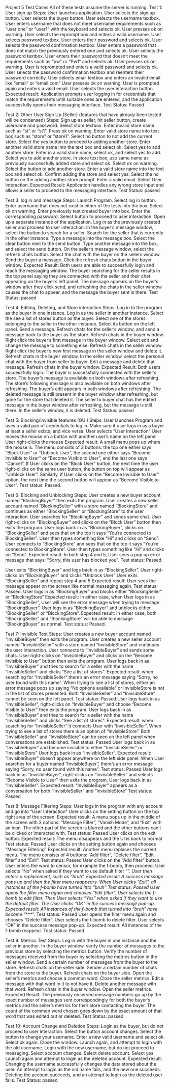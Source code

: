 Project 5 Test Cases
All of these tests assume the server is running.
Test 1: User sign up
Steps:
User launches application.
User selects the sign up button.
User selects the buyer button.
User selects the username textbox.
User enters username that does not meet username requirements such as “user one” or “user1” with the keyboard and selects ok.
User presses ok on warning.
User selects the reprompt box and enters a valid username.
User selects password textbox.
User enters their password and selects ok.
User selects the password confirmation textbox.
User enters a password that does not match the previously entered one and selects ok.
User selects the password textbox.
User enters their password that doesn’t meet the requirements such as “pw” or “Pw1” and selects ok.
User presses ok on warning.
User is reprompted and enters a valid password and selects ok.
User selects the password confirmation textbox and reenters their password correctly.
User selects email textbox and enters an invalid email like “email” or “email.com”
User presses ok on warning.
User is prompted again and enters a valid email.
User selects the user interaction button.
Expected result: Application prompts user logging in for credentials that match the requirements until suitable ones are entered, and the application successfully opens their messaging interface. 
Test Status: Passed. 

Test 2: Other User Sign Up (Seller)
(features that have already been tested will be condensed)
Steps:
Sign up as seller, hit seller button, create username and password.
Select store textbox.
Enter invalid store name such as “st” or “st1”.
Press ok on warning.
Enter valid store name into text box such as “store” or “store1”.
Select no button to not add the current store.
Select the yes button to proceed to adding another store.
Enter another valid store name into the text box and select ok.
Select yes to add another store. 
Enter in a valid store name, select ok, and select yes to add.
Select yes to add another store.
In store text box, use same name as previously successfully added store and select ok.
Select ok on warning.
Select the button to add another store.
Enter a valid store name into the text box and select ok.
Confirm adding the store and select yes.
Select the no button on the adding another store prompt.
Enter a valid email.
Select User Interaction.
Expected Result: Application handles any wrong store input and allows a seller to proceed to the messaging interface.
Test Status: passed

Test 3: log in and message
Steps:
Launch Program.
Select log in button.
Enter username that does not exist in either of the tests into the box.
Select ok on warning.
Enter previously test created buyer into box.
Enter the corresponding password.
Select button to proceed to user interaction.
Open up a separate instance of the application.
Log in as the previously created seller and proceed to user interaction.
In the buyer’s message window, select the button to search for a seller.
Search for the seller that is currently in the other instance.
Type a message into the message box.
Select the clear button next to the send button.
Type another message into the box, and select the send button.
On the seller’s message window, select the refresh chats button.
Select the chat with the buyer on the sellers window.
Send the buyer a message.
Click the refresh chats button in the buyer window.
Expected Result: Both users are able to successfully login and reach the messaging window. The buyer searching for the seller results in the top panel saying they are connected with the seller and their chat appearing on the buyer’s left panel. The message appears on the buyer’s window after they click send, and refreshing the chats in the seller window causes the chat to appear, and the message the buyer sent is there.
Test Status: passed

Test 4: Editing, Deleting, and Store interaction
Steps:
Log in to the program as the buyer in one instance.
Log in as the seller in another instance.
Select the see a list of stores button as the buyer.
Select one of the stores belonging to the seller in the other instance.
Select its button on the left panel.
Send a message.
Refresh chats for the seller’s window, and send a message back to the buyer as the store.
Refresh chats in the buyer window.
Right click the buyer’s first message in the buyer window.
Select edit and change the message to something else.
Refresh chats in the seller window.
Right click the buyer’s new first message in the seller window and delete it.
Refresh chats in the buyer window.
In the seller window, select the personal chat with the buyer from seller to buyer.
Edit a message and delete that message.
Refresh chats in the buyer window.
Expected Result: Both users successfully login. The buyer is successfully connected with the seller’s store. The buyer’s message is available on both windows after refreshing. The store’s following message is also available on both windows after refreshing. The buyer’s edit appears in both windows after refreshing. The deleted message is still present in the buyer window after refreshing, but gone for the store that deleted it. The seller to buyer chat has the edited message in the buyer window after refreshing, but the message is still there. In the seller’s window, it is deleted.
Test Status: passed

Test 5: Blocking/Invisible features (GUI)
Steps:
User launches Program and uses a valid pair of credentials to log in. Make sure if user logs in as a buyer at least a seller exists, and vice versa.
User selects “User Interaction”
User moves the mouse on a button with another user’s name on the left panel
User right-clicks the mouse
Expected result:  A small menu pops up where the mouse is. The menu consists of 3 buttons: the top one either says “Block User” or “Unblock User”, the second one either says “Become Invisible to User” or “Become Visible to User”, and the last one says “Cancel”. If User clicks on the “Block User” button, the next time the user right-clicks on the same user button, the button on top will appear as “Unblock User”. Similarly, if User clicks on the “Become Invisible to User” option, the next time the second button will appear as “Become Visible to User”.
Test status: Passed.

Test 6: Blocking and Unblocking
Steps:
User creates a new buyer account named “BlockingBuyer” then exits the program.
User creates a new seller account named “BlockingSeller” with a store named “BlockingStore” and continues as either “BlockingSeller” or “BlockingStore” to the user interaction. User searches for “BlockingBuyer” and sends some chat.
User right-clicks on “BlockingBuyer” and clicks on the “Block User” button then exits the program.
User logs back in as “BlockingBuyer”, clicks on “BlockingSeller” and sees that on the top it says “You’re connected to BlockingSeller”. User then types something like “Hi” and clicks on “Send”. 
User connects to “BlockingStore” and sees that on the top it says “You’re connected to BlockingStore”. User then types something like “Hi” and clicks on “Send”. 
Expected result: In both step 4 and 5, User sees a pop up error message that says: "Sorry, this user has blocked you".
Test status: Passed.

User exits “BlockingBuyer” and logs back in as “BlockingSeller”. 
User right-clicks on “BlockingBuyer” and clicks “Unblock User”
User exits “BlockingSeller” and repeat step 4 and 5
Expected result: User sees the message appear on the screen like normal messaging again.
Test status: Passed.
User logs in as “BlockingBuyer” and blocks either “BlockingSeller” or “BlockingStore”
Expected result: In either case, when User logs in as “BlockingSeller”, User will see the error message when trying to message “BlockingBuyer”.
User logs in as “BlockingBuyer” and unblocks either “BlockingSeller” or “BlockingStore”.
Expected result: In either case, both “BlockingSeller” and “BlockingStore” will be able to message “BlockingBuyer” as normal.
Test status: Passed.

Test 7: Invisible Test
Steps:
User creates a new buyer account named “InvisibleBuyer” then exits the program.
User creates a new seller account named “InvisibleSeller” with a store named “InvisibleStore” and continues the user interaction. User connects to “InvisibleBuyer” and sends some chats.
User right-clicks on “InvisibleBuyer” and clicks on the “Become Invisible to User” button then exits the program.
User logs back in as “InvisibleBuyer” and tries to search for a seller with the name “InvisibleSeller” and clicks “See a list of stores”.
Expected result: when searching for “InvisibleSeller” there’s an error message saying “Sorry, no user found with this name”. When trying to see a list of stores, either an error message pops up saying “No options available” or InvisibleStore is not in the list of stores presented. Both “InvisibleSeller” and “InvisibleStore” cannot be seen on the left panel.
Test status: Passed
User logs back in as “InvisibleSeller”, right-clicks on “InvisibleBuyer” and choose “Become Visible to User” then exits the program.
User logs back in as “InvisibleBuyer” and tries to search for a seller with the name “InvisibleSeller” and clicks “See a list of stores”.
Expected result: when searching for “InvisibleSeller” it connects User with “InvisibleSeller”. When trying to see a list of stores there is an option of “InvisibleStore”. Both “InvisibleSeller” and “InvisibleStore” can be seen on the left panel when conversations are established.
Test status: Passed
User logs back in as “InvisibleBuyer” and become invisible to either “InvisibleSeller” or “InvisibleStore”
User logs back in as “InvisibleSeller”.
Expected result: “InvisibleBuyer” doesn’t appear anywhere on the left side panel. When User searches for a buyer named “InvisibleBuyer”, there’s an error message saying “Sorry, no user found with this name”.
Test status: Passed
User logs back in as “InvisibleBuyer”, right-clicks on “InvisibleSeller” and selects “Become Visible to User” then exits the program.
User logs back in as “InvisibleSeller”.
Expected result: “InvisibleBuyer” appears as a conversation for both “InvisibleSeller” and “InvisibleStore”
Test status: Passed


Test 8: Message Filtering
Steps:
User logs in the program with any account and go into “User Interaction”
User clicks on the setting button on the top right area of the screen.
Expected result: A menu pops up in the middle of the screen with 3 options: “Message Filter”, “Vanish Mode”, and “Exit” with an icon. The other part of the screen is blurred and the other buttons can’t be clicked or interacted with.
Test status: Passed
User clicks on the exit button.
Expected result: The menu disappears and the UI is back to normal
Test status: Passed
User clicks on the setting button again and chooses “Message Filtering”
Expected result: Another menu replaces the current menu. The menu consists of 4 buttons: “Add filter”, “Delete filter”, “Edit filter” and “Exit”.
Test status: Passed
User clicks on the “Add filter” button. User enters the word to censor, for example the f-bomb, then proceed. User selects “No” when asked if they want to use default filter “*”. User then enters a replacement, such as “bruh”.
Expected result: A success message pops up and then the filter menu reappears. When User clicks “Exit”, all instances of the f-bomb have turned into “bruh”
Test status: Passed
User opens the filter menu again and chooses “Edit filter”. User selects the f-bomb to edit filter. Then User selects “Yes” when asked if they want to use the default filter. The User clicks “OK” in the success message pop-up.
Expected result: All instances of the f-bomb that turned into “bruh” have become “****”.
Test status: Passed
User opens the filter menu again and chooses “Delete filter”. User selects the f-bomb to delete filter. User selects “OK” in the success message pop-up.
Expected result: All instances of the f-bomb reappear.
Test status: Passed

Test 9: Metrics Test
Steps:
Log in with the buyer in one instance and the seller in another.
In the buyer window, verify the number of messages to the previous store by selecting the metrics button.
Verify the number of messages received from the buyer by selecting the metrics button in the seller window.
Send a certain number of messages from the buyer to the store.
Refresh chats on the seller side.
Sender a certain number of chats from the store to the buyer.
Refresh chats on the buyer side.
Open the seller’s metrics and choose a common word.
Close the seller metrics.
Edit a message with that word in it to not have it.
Delete another message with that word.
Refresh chats in the buyer window.
Open the seller metrics.
Expected Result: The previously observed message numbers go up by the exact number of messages sent correspondingly for both the buyer’s metrics and the seller’s metrics for their store contacting the buyer. The count of the common word chosen goes down by the exact amount of that word that was edited out or deleted.
Test Status: passed

Test 10: Account Change and Deletion
Steps:
Login as the buyer, but do not proceed to user interaction.
Select the button account changes.
Select the button to change your username.
Enter a new valid username and select ok.
Select ok again.
Close the window.
Launch again, and attempt to login with the old username.
Login with the new username, but do not proceed to messaging.
Select account changes.
Select delete account.
Select yes.
Launch again and attempt to login as the deleted account.
Expected result: Changing the username successfully changes the data stored about the user. An attempt to login as the old name fails, and the new one succeeds. Deleting the account succeeds, and an attempt to login as the deleted user fails.
Test Status: passed

